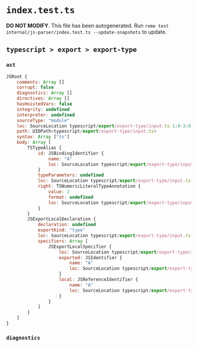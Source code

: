 # `index.test.ts`

**DO NOT MODIFY**. This file has been autogenerated. Run `rome test internal/js-parser/index.test.ts --update-snapshots` to update.

## `typescript > export > export-type`

### `ast`

```javascript
JSRoot {
	comments: Array []
	corrupt: false
	diagnostics: Array []
	directives: Array []
	hasHoistedVars: false
	integrity: undefined
	interpreter: undefined
	sourceType: "module"
	loc: SourceLocation typescript/export/export-type/input.ts 1:0-3:0
	path: UIDPath<typescript/export/export-type/input.ts>
	syntax: Array ["ts"]
	body: Array [
		TSTypeAlias {
			id: JSBindingIdentifier {
				name: "A"
				loc: SourceLocation typescript/export/export-type/input.ts 1:5-1:6 (A)
			}
			typeParameters: undefined
			loc: SourceLocation typescript/export/export-type/input.ts 1:0-1:11
			right: TSNumericLiteralTypeAnnotation {
				value: 2
				format: undefined
				loc: SourceLocation typescript/export/export-type/input.ts 1:9-1:10
			}
		}
		JSExportLocalDeclaration {
			declaration: undefined
			exportKind: "type"
			loc: SourceLocation typescript/export/export-type/input.ts 2:0-2:18
			specifiers: Array [
				JSExportLocalSpecifier {
					loc: SourceLocation typescript/export/export-type/input.ts 2:14-2:15
					exported: JSIdentifier {
						name: "A"
						loc: SourceLocation typescript/export/export-type/input.ts 2:14-2:15 (A)
					}
					local: JSReferenceIdentifier {
						name: "A"
						loc: SourceLocation typescript/export/export-type/input.ts 2:14-2:15 (A)
					}
				}
			]
		}
	]
}
```

### `diagnostics`

```

```
